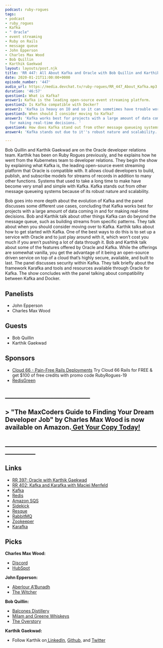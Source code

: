 ```yaml
---
podcast: ruby-rogues
tags:
- podcast
- ruby_rogues
- Kafka
- " Oracle"
- event streaming
- Ruby on Rails
- message queue
- John Epperson
- Charles Max Wood
- Bob Quillin
- Karthik Gaekwad
layout: layouts/post.njk
title: 'RR 447: All About Kafka and Oracle with Bob Quillin and Karthik Gaekwad'
date: 2020-01-21T11:00:00+0000
episode_number: '447'
audio_url: https://media.devchat.tv/ruby-rogues/RR_447_About_Kafka.mp3
duration: '46:57'
question1: What is Kafka?
answer1: Kafka is the leading open-source event streaming platform.
question2: Is Kafka compatible with Docker?
answer2: 'Kafka is heavy on IO and so it can sometimes have trouble working with Docker. '
question3: When should I consider moving to Kafka?
answer3: 'Kafka works best for projects with a large amount of data coming in and
  for making real-time decisions. '
question4: How does Kafka stand out from other message queueing systems?
answer4: 'Kafka stands out due to it''s robust nature and scalability. '

---
```

Bob Quillin and Karthik Gaekwad are on the Oracle developer relations team. Karthik has been on Ruby Rogues previously, and he explains how he went from the Kubernetes team to developer relations. They begin the show by explaining what Kafka is, the leading open-source event streaming platform that Oracle is compatible with. It allows cloud developers to build, publish, and subscribe models for streams of records in addition to many other functions. Systems that used to take a long time to make have become very small and simple with Kafka. Kafka stands out from other message queueing systems because of its robust nature and scalability.

Bob goes into more depth about the evolution of Kafka and the panel discusses some different use cases, concluding that Kafka works best for projects with a large amount of data coming in and for making real-time decisions. Bob and Karthik talk about other things Kafka can do beyond the message queue, such as building streams from specific patterns. They talk about when you should consider moving over to Kafka. Karthik talks about how to get started with Kafka. One of the best ways to do this is to set up a service with Oracle and to just play around with it, which won’t cost you much if you aren’t pushing a lot of data through it. Bob and Karthik talk about some of the features offered by Oracle and Kafka. While the offerings are somewhat vanilla, you get the advantage of it being an open-source driven service on top of a cloud that’s highly secure, available, and built to last. The panel discusses security within Kafka. They talk briefly about the framework Karafka and tools and resources available through Oracle for Kafka. The show concludes with the panel talking about compatibility between Kafka and Docker.

## Panelists

* John Epperson
* Charles Max Wood

## Guests

* Bob Quillin
* Karthik Gaekwad

## Sponsors

* [Cloud 66 - Pain-Free Rails Deployments](https://cloud66.com/rails?utm_source=-&utm_medium=-&utm_campaign=ruby-rogues) Try Cloud 66 Rails for FREE & get $100 of free credits with promo code RubyRogues-19
* [RedisGreen](https://redisgreen.net/?utm_source=rubyrogues&utm_medium=podcast&utm_campaign=rubyrogues)

## **____________________________**

## > **"The MaxCoders Guide to Finding Your Dream Developer Job" by Charles Max Wood is now available on Amazon.**[ **Get Your Copy Today!**](https://www.amazon.com/gp/product/B081MBL5C9/ref=as_li_ss_tl?ie=UTF8&linkCode=sl1&tag=devchattv-20&linkId=9d61363241636e2546ef46abba198746&language=en_US)

## **____________________________________________________________**

## Links

* [RR 397: Oracle with Karthik Gaekwad](https://devchat.tv/ruby-rogues/rr-397-oracle-with-karthik-gaekwad/)
* [RR 402: Kafka and Karafka with Maciej Menfeld](https://devchat.tv/ruby-rogues/rr-402ruby-2-6-0-bugs-kafka-and-karafka-with-maciej-mensfeld/)
* [Kafka](https://kafka.apache.org/)
* [Redis](https://redis.io/)
* [Amazon SQS](https://aws.amazon.com/sqs/)
* [Sidekick](http://www.sidekick.com/)
* [Resque](https://github.com/resque/resque)
* [RabbitMQ](https://www.rabbitmq.com/)
* [Zookeeper](https://zookeeper.apache.org/)
* [Karafka](https://github.com/karafka/karafka)

## Picks

**Charles Max Wood:**

* [Discord](https://discordapp.com/)
* [HubSpot](https://www.hubspot.com/)

**John Epperson:**

* [Aberlour A'Bunadh](https://www.thewhiskyexchange.com/search?q=Aberlour+A%27Bunadh+%2f+Batch+61)
* [The Witcher](https://www.imdb.com/title/tt5180504/)

**Bob Quillin:**

* [Balcones Distillery](https://balconesdistilling.com/)
* [Milam and Greene Whiskeys](https://benmilamwhiskey.com/milam-greene-whiskeys/)
* [The Overstory](https://www.theguardian.com/books/2018/mar/23/the-overstory-by-richard-powers-review)

**Karthik Gaekwad:**

* Follow Karthik on[ LinkedIn](https://www.linkedin.com/in/kgaekwad/), [Github](https://github.com/karthequian), and [Twitter](https://twitter.com/iteration1?lang=en)